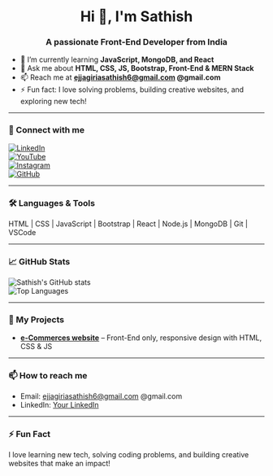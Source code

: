<h1 align="center">Hi 👋, I'm Sathish</h1>
<h3 align="center">A passionate Front-End Developer from India</h3>

<!-- <p align="center">
  <img src="https://w0.peakpx.com/wallpaper/689/917/HD-wallpaper-ms-dhoni-chennai-super-kings-cricket-csk-definitely-not-india-sports.jpgs" width="150" alt="Sathish Profile Picture"/>
</p> -->

- 🌱 I’m currently learning **JavaScript, MongoDB, and React**  
- 💬 Ask me about **HTML, CSS, JS, Bootstrap, Front-End & MERN Stack**  
- 📫 Reach me at **ejjagiriasathish6@gmail.com @gmail.com**  
- ⚡ Fun fact: I love solving problems, building creative websites, and exploring new tech!  

---

### 🔗 Connect with me
[![LinkedIn](https://img.shields.io/badge/LinkedIn-blue?style=for-the-badge&logo=linkedin)](your_linkedin_url)  
[![YouTube](https://img.shields.io/badge/YouTube-red?style=for-the-badge&logo=youtube)](your_youtube_url)  
[![Instagram](https://img.shields.io/badge/Instagram-orange?style=for-the-badge&logo=instagram)](your_instagram_url)  
[![GitHub](https://img.shields.io/badge/GitHub-black?style=for-the-badge&logo=github)](https://github.com/YourUsername)  

---

### 🛠 Languages & Tools
HTML | CSS | JavaScript | Bootstrap | React | Node.js | MongoDB | Git | VSCode  

---

### 📈 GitHub Stats
![Sathish's GitHub stats](https://github-readme-stats.vercel.app/api?username=YourUsername&show_icons=true&theme=radical)  
![Top Languages](https://github-readme-stats.vercel.app/api/top-langs/?username=YourUsername&layout=compact&theme=radical)

---

### 🔭 My Projects
- [**e-Commerces website**]( https://sathish05007.github.io/HTML-CSS-10k/css-major-project/index.html) – Front-End only, responsive design with HTML, CSS & JS  


---

### 📫 How to reach me
- Email: ejjagiriasathish6@gmail.com @gmail.com  
- LinkedIn: [Your LinkedIn](your_linkedin_url)  

---

### ⚡ Fun Fact
I love learning new tech, solving coding problems, and building creative websites that make an impact!  
